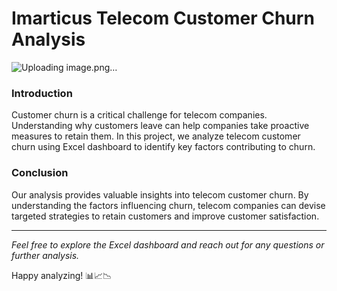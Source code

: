 # Imarticus Telecom Customer Churn Analysis

![Uploading image.png…]()

### Introduction
Customer churn is a critical challenge for telecom companies. Understanding why customers leave can help companies take proactive measures to retain them. In this project, we analyze telecom customer churn using Excel dashboard to identify key factors contributing to churn.

### Conclusion
Our analysis provides valuable insights into telecom customer churn. By understanding the factors influencing churn, telecom companies can devise targeted strategies to retain customers and improve customer satisfaction.

<hr>

<i>Feel free to explore the Excel dashboard and reach out for any questions or further analysis.</i>

Happy analyzing! 📊📈📉
